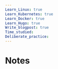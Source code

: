 ```yaml
---
Learn_Linux: true
Learn_Kubernetes: true
Learn_Docker: true
Learn_Hugo: true
Write_blogpost: true
Time_studied: 
Deliberate_practice:
---
```

# Notes
